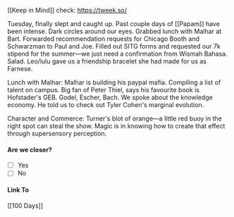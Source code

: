 [[Keep in Mind]]
check: https://tweek.so/

Tuesday, finally slept and caught up. Past couple days of [[Papam]] have been intense. Dark circles around our eyes. Grabbed lunch with Malhar at Bart. Forwarded recommendation requests for Chicago Booth and Schwarzman to Paul and Joe. Filled out SITG forms and requested our 7k stipend for the summer—we just need a confirmation from Wismah Bahasa. Salad. Leo/lulu gave us a friendship bracelet she had made for us as Farnese.

Lunch with Malhar:
Malhar is building his paypal mafia. Compiling a list of talent on campus. Big fan of Peter Thiel, says his favourite book is Hofstader's GEB. Godel, Escher, Bach. We spoke about the knowledge economy. He told us to check out Tyler Cohen's marginal evolution.

Character and Commerce:
Turner's blot of orange—a little red buoy in the right spot can steal the show. Magic is in knowing how to create that effect through supersensory perception.
#### Are we closer?
- [ ] Yes
- [ ] No
#### Link To
[[100 Days]]